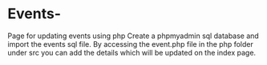 # Events-
Page for updating events using php
Create a phpmyadmin sql database and import the events sql file.
By accessing the event.php file in the php folder under src you can add the details which will be updated on the index page.
